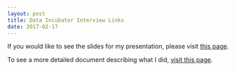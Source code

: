 ```yaml
---
layout: post
title: Data Incubator Interview Links
date: 2017-02-17
--- 
```


If you would like to see the slides for my presentation, please visit [this page](http://mustafa.fyi/assets/Presentation.html). 

To see a more detailed document describing what I did, [visit this page](http://mustafa.fyi/assets/SyntheticPUF.html).
